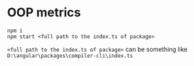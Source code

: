 # OOP metrics

```
npm i
npm start <full path to the index.ts of package>
```
```<full path to the index.ts of package>``` can be something like ```D:\angular\packages\compiler-cli\index.ts```